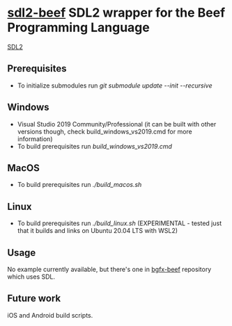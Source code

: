# [sdl2-beef](https://github.com/jazzbre/sdl2-beef) SDL2 wrapper for the Beef Programming Language

[SDL2](https://github.com/spurious/SDL-mirror.git)

## Prerequisites
- To initialize submodules run *git submodule update --init --recursive*

## Windows
- Visual Studio 2019 Community/Professional (it can be built with other versions though, check build_windows_vs2019.cmd for more information)
- To build prerequisites run *build_windows_vs2019.cmd*

## MacOS
- To build prerequisites run *./build_macos.sh*

## Linux
- To build prerequisites run *./build_linux.sh* (EXPERIMENTAL - tested just that it builds and links on Ubuntu 20.04 LTS with WSL2)


## Usage

No example currently available, but there's one in [bgfx-beef](https://github.com/jazzbre/bgfx-beef) repository which uses SDL.

## Future work
iOS and Android build scripts.
